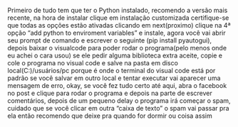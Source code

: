 Primeiro de tudo tem que ter o Python instalado, recomendo a versão mais recente, na hora de instalar clique em instalação customizada certifique-se que todas as opções estão ativadas clicando em next(proximo) clique na 4ª opção “add python to enviroment variables” e instale, agora você vai abrir seu prompt de comando e escrever o seguinte 
(pip install pyautogui), depois baixar o visualcode para poder rodar o programa(pelo menos onde eu achei o cara usou) se ele pedir alguma biblioteca extra aceite, copie e cole o programa no visual code e salve na pasta em disco local(C:)/usuários/pc porque é onde o terminal do visual code está por padrão se você salvar em outro local e tentar executar vai aparecer uma mensagem de erro, okay, se você fez tudo certo até aqui, abra o facebook no post e clique para rodar o programa e depois na parte de escrever comentários, depois de um pequeno delay o programa irá começar o spam, cuidado que se você clicar em outra “caixa de texto” o spam vai passar pra ela então recomendo que deixe pra quando for dormir ou coisa assim
